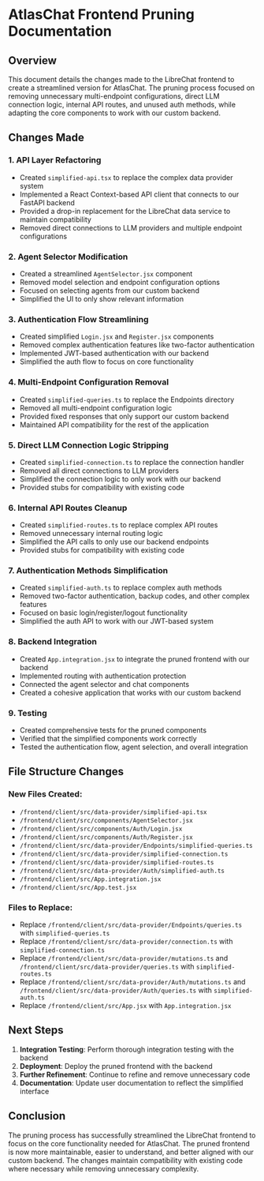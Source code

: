 # AtlasChat Frontend Pruning Documentation

## Overview
This document details the changes made to the LibreChat frontend to create a streamlined version for AtlasChat. The pruning process focused on removing unnecessary multi-endpoint configurations, direct LLM connection logic, internal API routes, and unused auth methods, while adapting the core components to work with our custom backend.

## Changes Made

### 1. API Layer Refactoring
- Created `simplified-api.tsx` to replace the complex data provider system
- Implemented a React Context-based API client that connects to our FastAPI backend
- Provided a drop-in replacement for the LibreChat data service to maintain compatibility
- Removed direct connections to LLM providers and multiple endpoint configurations

### 2. Agent Selector Modification
- Created a streamlined `AgentSelector.jsx` component
- Removed model selection and endpoint configuration options
- Focused on selecting agents from our custom backend
- Simplified the UI to only show relevant information

### 3. Authentication Flow Streamlining
- Created simplified `Login.jsx` and `Register.jsx` components
- Removed complex authentication features like two-factor authentication
- Implemented JWT-based authentication with our backend
- Simplified the auth flow to focus on core functionality

### 4. Multi-Endpoint Configuration Removal
- Created `simplified-queries.ts` to replace the Endpoints directory
- Removed all multi-endpoint configuration logic
- Provided fixed responses that only support our custom backend
- Maintained API compatibility for the rest of the application

### 5. Direct LLM Connection Logic Stripping
- Created `simplified-connection.ts` to replace the connection handler
- Removed all direct connections to LLM providers
- Simplified the connection logic to only work with our backend
- Provided stubs for compatibility with existing code

### 6. Internal API Routes Cleanup
- Created `simplified-routes.ts` to replace complex API routes
- Removed unnecessary internal routing logic
- Simplified the API calls to only use our backend endpoints
- Provided stubs for compatibility with existing code

### 7. Authentication Methods Simplification
- Created `simplified-auth.ts` to replace complex auth methods
- Removed two-factor authentication, backup codes, and other complex features
- Focused on basic login/register/logout functionality
- Simplified the auth API to work with our JWT-based system

### 8. Backend Integration
- Created `App.integration.jsx` to integrate the pruned frontend with our backend
- Implemented routing with authentication protection
- Connected the agent selector and chat components
- Created a cohesive application that works with our custom backend

### 9. Testing
- Created comprehensive tests for the pruned components
- Verified that the simplified components work correctly
- Tested the authentication flow, agent selection, and overall integration

## File Structure Changes

### New Files Created:
- `/frontend/client/src/data-provider/simplified-api.tsx`
- `/frontend/client/src/components/AgentSelector.jsx`
- `/frontend/client/src/components/Auth/Login.jsx`
- `/frontend/client/src/components/Auth/Register.jsx`
- `/frontend/client/src/data-provider/Endpoints/simplified-queries.ts`
- `/frontend/client/src/data-provider/simplified-connection.ts`
- `/frontend/client/src/data-provider/simplified-routes.ts`
- `/frontend/client/src/data-provider/Auth/simplified-auth.ts`
- `/frontend/client/src/App.integration.jsx`
- `/frontend/client/src/App.test.jsx`

### Files to Replace:
- Replace `/frontend/client/src/data-provider/Endpoints/queries.ts` with `simplified-queries.ts`
- Replace `/frontend/client/src/data-provider/connection.ts` with `simplified-connection.ts`
- Replace `/frontend/client/src/data-provider/mutations.ts` and `/frontend/client/src/data-provider/queries.ts` with `simplified-routes.ts`
- Replace `/frontend/client/src/data-provider/Auth/mutations.ts` and `/frontend/client/src/data-provider/Auth/queries.ts` with `simplified-auth.ts`
- Replace `/frontend/client/src/App.jsx` with `App.integration.jsx`

## Next Steps

1. **Integration Testing**: Perform thorough integration testing with the backend
2. **Deployment**: Deploy the pruned frontend with the backend
3. **Further Refinement**: Continue to refine and remove unnecessary code
4. **Documentation**: Update user documentation to reflect the simplified interface

## Conclusion

The pruning process has successfully streamlined the LibreChat frontend to focus on the core functionality needed for AtlasChat. The pruned frontend is now more maintainable, easier to understand, and better aligned with our custom backend. The changes maintain compatibility with existing code where necessary while removing unnecessary complexity.
